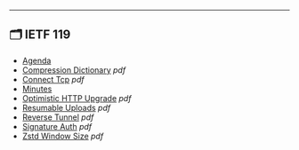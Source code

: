 

---

## 🗂️ IETF 119

- [Agenda](agenda.md) 
- [Compression Dictionary](compression-dictionary.pdf) _pdf_
- [Connect Tcp](connect-tcp.pdf) _pdf_
- [Minutes](minutes.md) 
- [Optimistic HTTP Upgrade](optimistic-http-upgrade.pdf) _pdf_
- [Resumable Uploads](resumable-uploads.pdf) _pdf_
- [Reverse Tunnel](reverse-tunnel.pdf) _pdf_
- [Signature Auth](signature-auth.pdf) _pdf_
- [Zstd Window Size](zstd-window-size.pdf) _pdf_